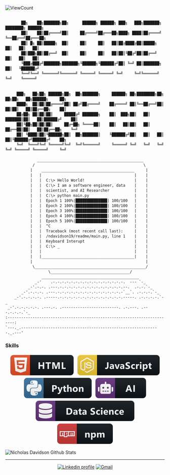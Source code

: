 ![ViewCount](https://views.whatilearened.today/views/github/ndavidson19/ndavidson19.svg?cache=remove)

```

       ██╗    ██╗███████╗██╗      ██████╗ ██████╗ ███╗   ███╗███████╗    ████████╗ ██████╗ 
       ██║    ██║██╔════╝██║     ██╔════╝██╔═══██╗████╗ ████║██╔════╝    ╚══██╔══╝██╔═══██╗
       ██║ █╗ ██║█████╗  ██║     ██║     ██║   ██║██╔████╔██║█████╗         ██║   ██║   ██║
       ██║███╗██║██╔══╝  ██║     ██║     ██║   ██║██║╚██╔╝██║██╔══╝         ██║   ██║   ██║
       ╚███╔███╔╝███████╗███████╗╚██████╗╚██████╔╝██║ ╚═╝ ██║███████╗       ██║   ╚██████╔╝
       ╚══╝╚══╝ ╚══════╝╚══════╝ ╚═════╝ ╚═════╝ ╚═╝     ╚═╝╚══════╝       ╚═╝    ╚═════╝ 
                                                                                    
                                                                                                                 
     ███╗   ██╗██╗ ██████╗██╗  ██╗███████╗     ██████╗ ██╗████████╗██╗  ██╗██╗   ██╗██████╗     ██╗
     ████╗  ██║██║██╔════╝██║ ██╔╝██╔════╝    ██╔════╝ ██║╚══██╔══╝██║  ██║██║   ██║██╔══██╗    ██║
     ██╔██╗ ██║██║██║     █████╔╝ ███████╗    ██║  ███╗██║   ██║   ███████║██║   ██║██████╔╝    ██║
     ██║╚██╗██║██║██║     ██╔═██╗ ╚════██║    ██║   ██║██║   ██║   ██╔══██║██║   ██║██╔══██╗    ╚═╝
     ██║ ╚████║██║╚██████╗██║  ██╗███████║    ╚██████╔╝██║   ██║   ██║  ██║╚██████╔╝██████╔╝    ██╗
     ╚═╝  ╚═══╝╚═╝ ╚═════╝╚═╝  ╚═╝╚══════╝     ╚═════╝ ╚═╝   ╚═╝   ╚═╝  ╚═╝ ╚═════╝ ╚═════╝     ╚═╝
     
              _______________________________________________                                                                             
            /                                                \
           |    _________________________________________     |
           |   |                                         |    |
           |   |  C:\> Hello World!                      |    |
           |   |  C:\> I am a software engineer, data    |    |
           |   |  scientist, and AI Researcher           |    |
           |   |  C:\> python main.py                    |    |
           |   |  Epoch 1 100%|██████████████| 100/100   |    |
           |   |  Epoch 2 100%|██████████████| 100/100   |    |
           |   |  Epoch 3 100%|██████████████| 100/100   |    |
           |   |  Epoch 4 100%|██████████████| 100/100   |    |
           |   |  Epoch 5 100%|██████████████| 100/100   |    |
           |   |  ^C                                     |    |
           |   |  Traceback (most recent call last):     |    |
           |   |  /ndavidson19/readme/main.py, line 1    |    |
           |   |  Keyboard Interupt                      |    |
           |   |  C:\> _                                 |    |
           |   |                                         |    |
           |   |_________________________________________|    |
           |                                                  |
            \_________________________________________________/
                   \___________________________________/
                ___________________________________________
             _-'    .-.-.-.-.-.-.-.-.-.-.-.-.-.-.-.-.  --- `-_
          _-'.-.-. .---.-.-.-.-.-.-.-.-.-.-.-.-.-.-.--.  .-.-.`-_
       _-'.-.-.-. .---.-.-.-.-.-.-.-.-.-.-.-.-.-.-.-`__`. .-.-.-.`-_
    _-'.-.-.-.-. .-----.-.-.-.-.-.-.-.-.-.-.-.-.-.-.-----. .-.-.-.-.`-_
 _-'.-.-.-.-.-. .---.-. .-------------------------. .-.---. .---.-.-.-.`-_
:-------------------------------------------------------------------------:
`---._.-------------------------------------------------------------._.---'

```

<!--
**ndavidson19/ndavidson19** is a ✨ _special_ ✨ repository because its `README.md` (this file) appears on your GitHub profile.

Here are some ideas to get you started:

- 🔭 I’m currently working on ...
- 🌱 I’m currently learning ...
- 👯 I’m looking to collaborate on ...
- 🤔 I’m looking for help with ...
- 💬 Ask me about ...
- 📫 How to reach me: ...
- 😄 Pronouns: ...
- ⚡ Fun fact: ...
-->

### Skills

<p align="center">
 <img src="https://github.com/anishghimire603/anishghimire603/blob/master/Assets/html.svg" alt="html" style="vertical-align:top; margin:4px">
 <img src="https://github.com/anishghimire603/anishghimire603/blob/master/Assets/javascript.svg" alt="javascript" style="vertical-align:top; margin:4px">
 <img src="https://github.com/anishghimire603/anishghimire603/blob/master/Assets/python.svg" alt="python" style="vertical-align:top; margin:4px">
 <img src="https://github.com/anishghimire603/anishghimire603/blob/master/Assets/ai.svg" alt="ai" style="vertical-align:top; margin:4px">
 <img src="https://github.com/anishghimire603/anishghimire603/blob/master/Assets/datascience.svg" alt="datascience" style="vertical-align:top; margin:4px">
 <img src="https://github.com/anishghimire603/anishghimire603/blob/master/Assets/npm.svg" alt="npm" style="vertical-align:top; margin:4px">
</p>


   
![Nicholas Davidson Github Stats](https://github-readme-stats.vercel.app/api?username=ndavidson19&show_icons=true&title_color=fff&icon_color=79ff97&text_color=9f9f9f&bg_color=151515)

-------

<p align="center">
    <a href="https://www.linkedin.com/in/nicholasdavidson01/"><img alt="Linkedin profile" title="Linkedin" src="https://raw.githubusercontent.com/Thomas-George-T/Thomas-George-T/master/assets/linkedin.svg" width="100" height="30" /></a>
    <a href="mailto:ndavidson19@ucla.edu"><img alt="Gmail" src="https://raw.githubusercontent.com/Thomas-George-T/Thomas-George-T/master/assets/google-gmail.svg" title="Email" width="100" height="30" /></a>

</p>

